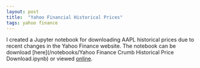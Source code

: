```yaml
---
layout: post
title:  "Yahoo Financial Historical Prices"
tags: yahoo finance
---
```


I created a Jupyter notebook for downloading AAPL
historical prices due to recent changes in the Yahoo Finance website.
The notebook can be download [here](/notebooks/Yahoo Finance Crumb Historical Price Download.ipynb)
or viewed [online](https://github.com/cygnyx/cygnyx.github.io/blob/master/notebooks/Yahoo%20Finance%20Crumb%20Historical%20Price%20Download.ipynb).

